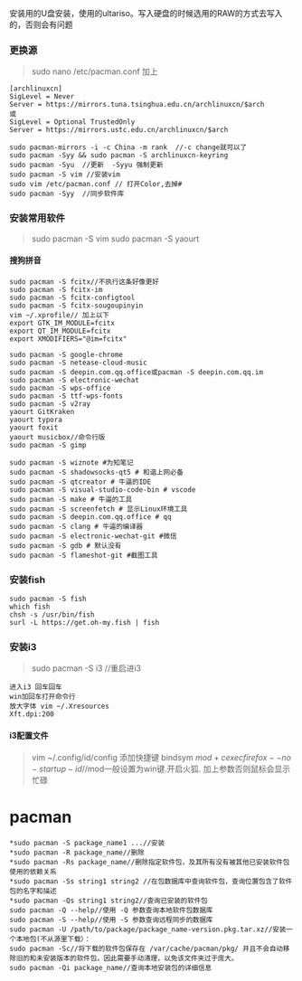 
安装用的U盘安装，使用的ultariso。写入硬盘的时候选用的RAW的方式去写入的，否则会有问题
### 更换源
> sudo nano /etc/pacman.conf
> 加上 
```
[archlinuxcn]
SigLevel = Never
Server = https://mirrors.tuna.tsinghua.edu.cn/archlinuxcn/$arch
或
SigLevel = Optional TrustedOnly
Server = https://mirrors.ustc.edu.cn/archlinuxcn/$arch
```
```
sudo pacman-mirrors -i -c China -m rank  //-c change就可以了  
sudo pacman -Syy && sudo pacman -S archlinuxcn-keyring  
sudo pacman -Syu  //更新  -Syyu 强制更新  
sudo pacman -S vim //安装vim
sudo vim /etc/pacman.conf // 打开Color,去掉#  
sudo pacman -Syy  //同步软件库  
```




### 安装常用软件
> sudo pacman -S vim
> sudo pacman -S yaourt
#### 搜狗拼音
```
sudo pacman -S fcitx//不执行这条好像更好
sudo pacman -S fcitx-im 
sudo pacman -S fcitx-configtool
sudo pacman -S fcitx-sougoupinyin
vim ~/.xprofile// 加上以下
export GTK_IM_MODULE=fcitx
export QT_IM_MODULE=fcitx
export XMODIFIERS="@im=fcitx"
```

```
sudo pacman -S google-chrome
sudo pacman -S netease-cloud-music
sudo pacman -S deepin.com.qq.office或pacman -S deepin.com.qq.im
sudo pacman -S electronic-wechat
sudo pacman -S wps-office
sudo pacman -S ttf-wps-fonts
sudo pacman -S v2ray
yaourt GitKraken
yaourt typora
yaourt foxit
yaourt musicbox//命令行版
sudo pacman -S gimp
```

```
sudo pacman -S wiznote #为知笔记
sudo pacman -S shadowsocks-qt5 # 和谐上网必备
sudo pacman -S qtcreator # 牛逼的IDE
sudo pacman -S visual-studio-code-bin # vscode
sudo pacman -S make # 牛逼的工具
sudo pacman -S screenfetch # 显示Linux环境工具
sudo pacman -S deepin.com.qq.office # qq
sudo pacman -S clang # 牛逼的编译器
sudo pacman -S electronic-wechat-git #微信
sudo pacman -S gdb # 默认没有
sudo pacman -S flameshot-git #截图工具
```


### 安装fish
```
sudo pacman -S fish  
which fish 
chsh -s /usr/bin/fish  
surl -L https://get.oh-my.fish | fish  
```



### 安装i3
> sudo pacman -S i3  //重启进i3  
```
进入i3 回车回车
win加回车打开命令行
放大字体 vim ~/.Xresources
Xft.dpi:200
```
#### i3配置文件
> vim ~/.config/id/config
> 添加快捷键 bindsym $mod+c exec firefox --no-startup-id //$mod一般设置为win键.开启火狐. 加上参数否则鼠标会显示忙碌


# pacman
```
*sudo pacman -S package_name1 ...//安装  
*sudo pacman -R package_name//删除  
*sudo pacman -Rs package_name//删除指定软件包，及其所有没有被其他已安装软件包使用的依赖关系
*sudo pacman -Ss string1 string2 //在包数据库中查询软件包，查询位置包含了软件包的名字和描述
*sudo pacman -Qs string1 string2//查询已安装的软件包
sudo pacman -Q --help//使用 -Q 参数查询本地软件包数据库
sudo pacman -S --help//使用 -S 参数查询远程同步的数据库
sudo pacman -U /path/to/package/package_name-version.pkg.tar.xz//安装一个本地包(不从源里下载）：
sudo pacman -Sc//将下载的软件包保存在 /var/cache/pacman/pkg/ 并且不会自动移除旧的和未安装版本的软件包，因此需要手动清理，以免该文件夹过于庞大。
sudo pacman -Qi package_name//查询本地安装包的详细信息
```

